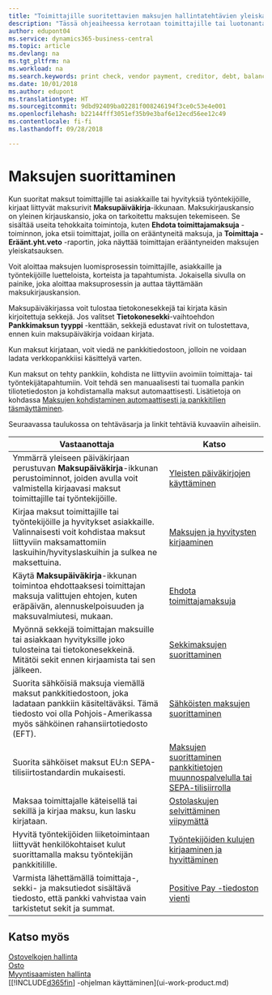 ```yaml
---
title: "Toimittajille suoritettavien maksujen hallintatehtävien yleiskatsaus| Microsoft Docs"
description: "Tässä ohjeaiheessa kerrotaan toimittajille tai luotonantajille suoritettavien maksujen hallintatehtävistä, kuten maksurivien kirjaamisesta ja erääntyvän saldon yleiskatsauksen hakemisesta."
author: edupont04
ms.service: dynamics365-business-central
ms.topic: article
ms.devlang: na
ms.tgt_pltfrm: na
ms.workload: na
ms.search.keywords: print check, vendor payment, creditor, debt, balance due, AP
ms.date: 10/01/2018
ms.author: edupont
ms.translationtype: HT
ms.sourcegitcommit: 9dbd92409ba02281f008246194f3ce0c53e4e001
ms.openlocfilehash: b22144fff3051ef35b9e3baf6e12ecd56ee12c49
ms.contentlocale: fi-fi
ms.lasthandoff: 09/28/2018

---
```

# <a name="making-payments"></a>Maksujen suorittaminen

Kun suoritat maksut toimittajille tai asiakkaille tai hyvityksiä työntekijöille, kirjaat liittyvät maksurivit **Maksupäiväkirja**-ikkunaan. Maksukirjauskansio on yleinen kirjauskansio, joka on tarkoitettu maksujen tekemiseen. Se sisältää useita tehokkaita toimintoja, kuten **Ehdota toimittajamaksuja** -toiminnon, joka etsii toimittajat, joilla on erääntyneitä maksuja, ja **Toimittaja - Eräänt.yht.veto** -raportin, joka näyttää toimittajan erääntyneiden maksujen yleiskatsauksen.  

Voit aloittaa maksujen luomisprosessin toimittajille, asiakkaille ja työntekijöille luetteloista, korteista ja tapahtumista. Jokaisella sivulla on painike, joka aloittaa maksuprosessin ja auttaa täyttämään maksukirjauskansion.  

Maksupäiväkirjassa voit tulostaa tietokonesekkejä tai kirjata käsin kirjoitettuja sekkejä. Jos valitset **Tietokonesekki**-vaihtoehdon **Pankkimaksun tyyppi** -kenttään, sekkejä edustavat rivit on tulostettava, ennen kuin maksupäiväkirja voidaan kirjata.

Kun maksut kirjataan, voit viedä ne pankkitiedostoon, jolloin ne voidaan ladata verkkopankkiisi käsittelyä varten.

Kun maksut on tehty pankkiin, kohdista ne liittyviin avoimiin toimittaja- tai työntekijätapahtumiin. Voit tehdä sen manuaalisesti tai tuomalla pankin tiliotetiedoston ja kohdistamalla maksut automaattisesti. Lisätietoja on kohdassa [Maksujen kohdistaminen automaattisesti ja pankkitilien täsmäyttäminen](receivables-apply-payments-auto-reconcile-bank-accounts.md).

Seuraavassa taulukossa on tehtäväsarja ja linkit tehtäviä kuvaaviin aiheisiin.

| Vastaanottaja | Katso |
| --- | --- |
|Ymmärrä yleiseen päiväkirjaan perustuvan **Maksupäiväkirja**-ikkunan perustoiminnot, joiden avulla voit valmistella kirjaavasi maksut toimittajille tai työntekijöille.|[Yleisten päiväkirjojen käyttäminen](ui-work-general-journals.md)|
|Kirjaa maksut toimittajille tai työntekijöille ja hyvitykset asiakkaille. Valinnaisesti voit kohdistaa maksut liittyviin maksamattomiin laskuihin/hyvityslaskuihin ja sulkea ne maksettuina.|[Maksujen ja hyvitysten kirjaaminen](payables-how-post-payments-refunds.md)|
| Käytä **Maksupäiväkirja**-ikkunan toimintoa ehdottaaksesi toimittajan maksuja valittujen ehtojen, kuten eräpäivän, alennuskelpoisuuden ja maksuvalmiutesi, mukaan. |[Ehdota toimittajamaksuja](payables-how-suggest-vendor-payments.md) |
| Myönnä sekkejä toimittajan maksuille tai asiakkaan hyvityksille joko tulosteina tai tietokonesekkeinä. Mitätöi sekit ennen kirjaamista tai sen jälkeen. |[Sekkimaksujen suorittaminen](payables-how-work-checks.md) |
|Suorita sähköisiä maksuja viemällä maksut pankkitiedostoon, joka ladataan pankkiin käsiteltäväksi. Tämä tiedosto voi olla Pohjois-Amerikassa myös sähköinen rahansiirtotiedosto (EFT). |[Sähköisten maksujen suorittaminen](payables-how-export-payments-bank-file.md)|
|Suorita sähköiset maksut EU:n SEPA-tilisiirtostandardin mukaisesti.|[Maksujen suorittaminen pankkitietojen muunnospalvelulla tai SEPA-tilisiirrolla](finance-make-payments-with-bank-data-conversion-service-or-sepa-credit-transfer.md)|
| Maksaa toimittajalle käteisellä tai sekillä ja kirjaa maksu, kun lasku kirjataan. |[Ostolaskujen selvittäminen viipymättä](finance-how-to-settle-purchase-invoices-promptly.md) |
|Hyvitä työntekijöiden liiketoimintaan liittyvät henkilökohtaiset kulut suorittamalla maksu työntekijän pankkitilille.|[Työntekijöiden kulujen kirjaaminen ja hyvittäminen](finance-how-record-reimburse-employee-expenses.md)|
| Varmista lähettämällä toimittaja-, sekki- ja maksutiedot sisältävä tiedosto, että pankki vahvistaa vain tarkistetut sekit ja summat. |[Positive Pay -tiedoston vienti](finance-how-positive-pay.md) |

## <a name="see-also"></a>Katso myös
[Ostovelkojen hallinta](payables-manage-payables.md)  
[Osto](purchasing-manage-purchasing.md)  
[Myyntisaamisten hallinta](receivables-manage-receivables.md)  
[[!INCLUDE[d365fin](includes/d365fin_md.md)] -ohjelman käyttäminen](ui-work-product.md)  

